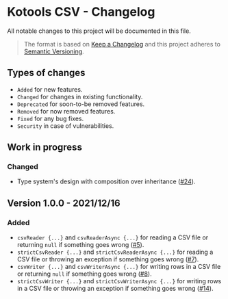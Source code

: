 # Kotools CSV - Changelog

All notable changes to this project will be documented in this file.

> The format is based on [Keep a Changelog](https://keepachangelog.com/en/1.1.0)
> and this project adheres to [Semantic Versioning](https://semver.org/spec/v2.0.0.html).

## Types of changes

- `Added` for new features.
- `Changed` for changes in existing functionality.
- `Deprecated` for soon-to-be removed features.
- `Removed` for now removed features.
- `Fixed` for any bug fixes.
- `Security` in case of vulnerabilities.

## Work in progress

### Changed

- Type system's design with composition over
  inheritance ([#24](https://github.com/kotools/csv-file/issues/24)).

## Version 1.0.0 - 2021/12/16

### Added

- `csvReader {...}` and `csvReaderAsync {...}` for reading a CSV file or
  returning `null` if something goes
  wrong ([#5](https://github.com/kotools/csv-file/issues/5)).
- `strictCsvReader {...}` and `strictCsvReaderAsync {...}` for reading a CSV
  file or throwing an exception if something goes
  wrong ([#7](https://github.com/kotools/csv-file/issues/7)).
- `csvWriter {...}` and `csvWriterAsync {...}` for writing rows in a CSV file or
  returning `null` if something goes
  wrong ([#8](https://github.com/kotools/csv-file/issues/8)).
- `strictCsvWriter {...}` and `strictCsvWriterAsync {...}` for writing rows in a
  CSV file or throwing an exception if something goes
  wrong ([#14](https://github.com/kotools/csv-file/issues/14)).
